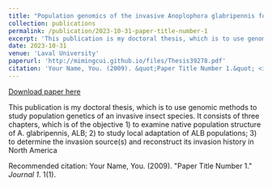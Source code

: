 ```yaml
---
title: "Population genomics of the invasive Anoplophora glabripennis for the purpose of biosurveillance"
collection: publications
permalink: /publication/2023-10-31-paper-title-number-1
excerpt: 'This publication is my doctoral thesis, which is to use genomic methods to study population genetics of an invasive insect species. It consists of three chapters, which is of the objective 1) to examine native population structure of A. glabripennis, ALB; 2) to study local adaptation of ALB populations; 3) to determine the invasion source(s) and reconstruct its invasion history in North America '
date: 2023-10-31
venue: 'Laval University'
paperurl: 'http://mimingcui.github.io/files/Thesis39278.pdf'
citation: 'Your Name, You. (2009). &quot;Paper Title Number 1.&quot; <i>Journal 1</i>. 1(1).'
---
```


<a href='http://mimingcui.github.io/files/Thesis39278.pdf'>Download paper here</a>

This publication is my doctoral thesis, which is to use genomic methods to study population genetics of an invasive insect species. It consists of three chapters, which is of the objective 1) to examine native population structure of A. glabripennis, ALB; 2) to study local adaptation of ALB populations; 3) to determine the invasion source(s) and reconstruct its invasion history in North America 

Recommended citation: Your Name, You. (2009). "Paper Title Number 1." <i>Journal 1</i>. 1(1).
